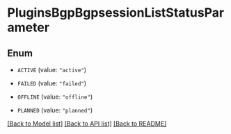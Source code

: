 # PluginsBgpBgpsessionListStatusParameter

## Enum


* `ACTIVE` (value: `"active"`)

* `FAILED` (value: `"failed"`)

* `OFFLINE` (value: `"offline"`)

* `PLANNED` (value: `"planned"`)


[[Back to Model list]](../README.md#documentation-for-models) [[Back to API list]](../README.md#documentation-for-api-endpoints) [[Back to README]](../README.md)


